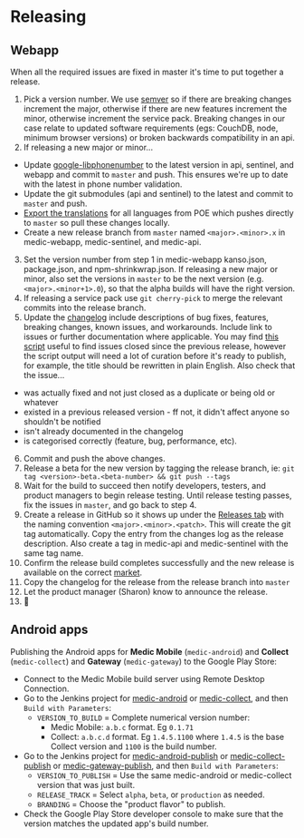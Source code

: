 # Releasing

## Webapp

When all the required issues are fixed in master it's time to put together a release.

1. Pick a version number. We use [semver](http://semver.org) so if there are breaking changes increment the major, otherwise if there are new features increment the minor, otherwise increment the service pack. Breaking changes in our case relate to updated software requirements (egs: CouchDB, node, minimum browser versions) or broken backwards compatibility in an api.
2. If releasing a new major or minor...
  - Update [google-libphonenumber](https://www.npmjs.com/package/google-libphonenumber) to the latest version in api, sentinel, and webapp and commit to `master` and push. This ensures we're up to date with the latest in phone number validation.
  - Update the git submodules (api and sentinel) to the latest and commit to `master` and push.
  - [Export the translations](translations.md) for all languages from POE which pushes directly to `master` so pull these changes locally.
  - Create a new release branch from `master` named `<major>.<minor>.x` in medic-webapp, medic-sentinel, and medic-api.
3. Set the version number from step 1 in medic-webapp kanso.json, package.json, and npm-shrinkwrap.json. If releasing a new major or minor, also set the versions in `master` to be the next version (e.g. `<major>.<minor+1>.0`), so that the alpha builds will have the right version.
4. If releasing a service pack use `git cherry-pick` to merge the relevant commits into the release branch.
5. Update the [changelog](https://github.com/medic/medic-webapp/blob/master/Changes.md) include descriptions of bug fixes, features, breaking changes, known issues, and workarounds. Include link to issues or further documentation where applicable. You may find [this script](https://github.com/medic/medic-webapp/blob/master/scripts/changelog-generator.js) useful to find issues closed since the previous release, however the script output will need a lot of curation before it's ready to publish, for example, the title should be rewritten in plain English. Also check that the issue...
  - was actually fixed and not just closed as a duplicate or being old or whatever
  - existed in a previous released version - ff not, it didn't affect anyone so shouldn't be notified
  - isn't already documented in the changelog
  - is categorised correctly (feature, bug, performance, etc).
6. Commit and push the above changes.
7. Release a beta for the new version by tagging the release branch, ie: `git tag <version>-beta.<beta-number> && git push --tags`
8. Wait for the build to succeed then notify developers, testers, and product managers to begin release testing. Until release testing passes, fix the issues in `master`, and go back to step 4.
9. Create a release in GitHub so it shows up under the [Releases tab](https://github.com/medic/medic-webapp/releases) with the naming convention `<major>.<minor>.<patch>`. This will create the git tag automatically. Copy the entry from the changes log as the release description. Also create a tag in medic-api and medic-sentinel with the same tag name.
10. Confirm the release build completes successfully and the new release is available on the correct [market](https://staging.dev.medicmobile.org).
11. Copy the changelog for the release from the release branch into `master`
12. Let the product manager (Sharon) know to announce the release.
13. :beer:

## Android apps

Publishing the Android apps for **Medic Mobile** (`medic-android`) and **Collect** (`medic-collect`) and **Gateway** (`medic-gateway`) to the Google Play Store:

* Connect to the Medic Mobile build server using Remote Desktop Connection.
* Go to the Jenkins project for [medic-android](http://localhost:8080/job/medic-android/) or [medic-collect](http://localhost:8080/job/medic-collect/), and then `Build with Parameters`:
  * `VERSION_TO_BUILD` = Complete numerical version number:
    * Medic Mobile: `a.b.c` format. Eg `0.1.71`
    * Collect: `a.b.c.d` format. Eg `1.4.5.1100` where `1.4.5` is the base Collect version and `1100` is the build number.
* Go to the Jenkins project for [medic-android-publish](http://localhost:8080/job/medic-android-publish/) or [medic-collect-publish](http://localhost:8080/job/medic-collect-publish/) or [medic-gateway-publish](http://localhost:8080/job/medic-gateway-publish/), and then `Build with Parameters`:
  * `VERSION_TO_PUBLISH` = Use the same medic-android or medic-collect version that was just built.
  * `RELEASE_TRACK` = Select `alpha`, `beta`, or `production` as needed.
  * `BRANDING` = Choose the "product flavor" to publish.
* Check the Google Play Store developer console to make sure that the version matches the updated app's build number.
